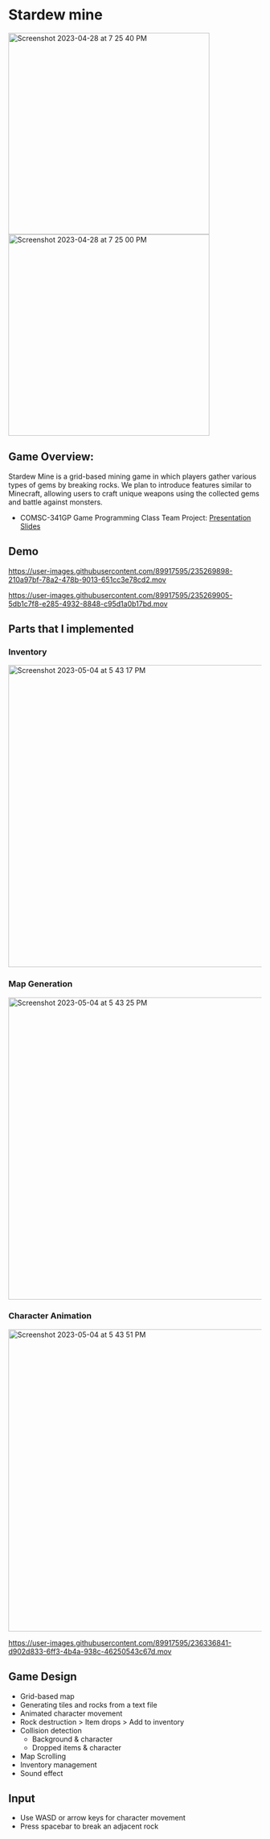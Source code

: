 # Stardew mine
<img width="400" alt="Screenshot 2023-04-28 at 7 25 40 PM" src="https://user-images.githubusercontent.com/89917595/235269217-6958d741-6571-41f3-9825-60ea4de65e30.png"> <img width="400" alt="Screenshot 2023-04-28 at 7 25 00 PM" src="https://user-images.githubusercontent.com/89917595/235269220-8a4b24ab-3231-4545-9c96-15c0d15f1ec0.png">


## Game Overview:
Stardew Mine is a grid-based mining game in which players gather various types of gems by breaking rocks. 
We plan to introduce features similar to Minecraft, allowing users to craft unique weapons using the collected gems and battle against monsters.
- COMSC-341GP Game Programming Class Team Project: [Presentation Slides](https://docs.google.com/presentation/d/1t5ZGmrFqCwlhLDc3hhbzrQMC3Y0gWtffb1AkS2b0iLs/edit?usp=sharing)

## Demo

https://user-images.githubusercontent.com/89917595/235269898-210a97bf-78a2-478b-9013-651cc3e78cd2.mov

https://user-images.githubusercontent.com/89917595/235269905-5db1c7f8-e285-4932-8848-c95d1a0b17bd.mov


## Parts that I implemented
### Inventory
<img width="600" alt="Screenshot 2023-05-04 at 5 43 17 PM" src="https://user-images.githubusercontent.com/89917595/236336544-13c04efe-2657-4acc-8abd-8abf6a76ab14.png">

### Map Generation
<img width="600" alt="Screenshot 2023-05-04 at 5 43 25 PM" src="https://user-images.githubusercontent.com/89917595/236336543-6cfae336-280d-4d04-8927-5705ac58f291.png">

### Character Animation
<img width="600" alt="Screenshot 2023-05-04 at 5 43 51 PM" src="https://user-images.githubusercontent.com/89917595/236336540-bae86676-9e01-4791-a537-da14d90dd495.png">

https://user-images.githubusercontent.com/89917595/236336841-d902d833-6ff3-4b4a-938c-46250543c67d.mov



## Game Design
- Grid-based map
- Generating tiles and rocks from a text file
- Animated character movement
- Rock destruction > Item drops > Add to inventory
- Collision detection
   - Background & character
   - Dropped items & character
- Map Scrolling
- Inventory management
- Sound effect

## Input
- Use WASD or arrow keys for character movement
- Press spacebar to break an adjacent rock
